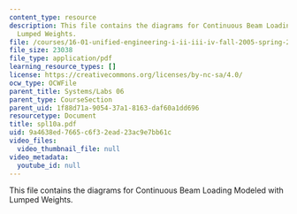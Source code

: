 ```yaml
---
content_type: resource
description: This file contains the diagrams for Continuous Beam Loading Modeled with
  Lumped Weights.
file: /courses/16-01-unified-engineering-i-ii-iii-iv-fall-2005-spring-2006/9a4638ed7665c6f32ead23ac9e7bb61c_spl10a.pdf
file_size: 23038
file_type: application/pdf
learning_resource_types: []
license: https://creativecommons.org/licenses/by-nc-sa/4.0/
ocw_type: OCWFile
parent_title: Systems/Labs 06
parent_type: CourseSection
parent_uid: 1f88d71a-9054-37a1-8163-daf60a1dd696
resourcetype: Document
title: spl10a.pdf
uid: 9a4638ed-7665-c6f3-2ead-23ac9e7bb61c
video_files:
  video_thumbnail_file: null
video_metadata:
  youtube_id: null
---
```

This file contains the diagrams for Continuous Beam Loading Modeled with Lumped Weights.